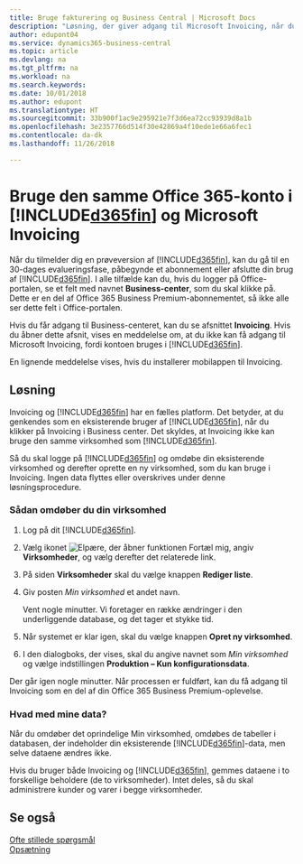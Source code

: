 ```yaml
---
title: Bruge fakturering og Business Central | Microsoft Docs
description: "Løsning, der giver adgang til Microsoft Invoicing, når du har fået Dynamics 365 Business Central."
author: edupont04
ms.service: dynamics365-business-central
ms.topic: article
ms.devlang: na
ms.tgt_pltfrm: na
ms.workload: na
ms.search.keywords: 
ms.date: 10/01/2018
ms.author: edupont
ms.translationtype: HT
ms.sourcegitcommit: 33b900f1ac9e295921e7f3d6ea72cc93939d8a1b
ms.openlocfilehash: 3e2357766d514f30e42869a4f10ede1e66a6fec1
ms.contentlocale: da-dk
ms.lasthandoff: 11/26/2018

---
```

# <a name="using-the-same-office-365-account-in-included365finincludesd365finlongmdmd-and-microsoft-invoicing"></a>Bruge den samme Office 365-konto i [!INCLUDE[d365fin](includes/d365fin_long_md.md)] og Microsoft Invoicing
Når du tilmelder dig en prøveversion af [!INCLUDE[d365fin](includes/d365fin_md.md)], kan du gå til en 30-dages evalueringsfase, påbegynde et abonnement eller afslutte din brug af [!INCLUDE[d365fin](includes/d365fin_md.md)]. I alle tilfælde kan du, hvis du logger på Office-portalen, se et felt med navnet **Business-center**, som du skal klikke på. Dette er en del af Office 365 Business Premium-abonnementet, så ikke alle ser dette felt i Office-portalen.  

Hvis du får adgang til Business-centeret, kan du se afsnittet **Invoicing**. Hvis du åbner dette afsnit, vises en meddelelse om, at du ikke kan få adgang til Microsoft Invoicing, fordi kontoen bruges i [!INCLUDE[d365fin](includes/d365fin_md.md)].  

En lignende meddelelse vises, hvis du installerer mobilappen til Invoicing.  

## <a name="workaround"></a>Løsning
Invoicing og [!INCLUDE[d365fin](includes/d365fin_md.md)] har en fælles platform. Det betyder, at du genkendes som en eksisterende bruger af [!INCLUDE[d365fin](includes/d365fin_md.md)], når du klikker på Invoicing i Business center. Det skyldes, at Invoicing ikke kan bruge den samme virksomhed som [!INCLUDE[d365fin](includes/d365fin_md.md)].  

Så du skal logge på [!INCLUDE[d365fin](includes/d365fin_md.md)] og omdøbe din eksisterende virksomhed og derefter oprette en ny virksomhed, som du kan bruge i Invoicing. Ingen data flyttes eller overskrives under denne løsningsprocedure.

### <a name="to-rename-your-company"></a>Sådan omdøber du din virksomhed
1.  Log på dit [!INCLUDE[d365fin](includes/d365fin_md.md)].  
2.  Vælg ikonet ![Elpære, der åbner funktionen Fortæl mig](media/ui-search/search_small.png "Fortæl mig, hvad du vil foretage dig"), angiv **Virksomheder**, og vælg derefter det relaterede link.  
3.  På siden **Virksomheder** skal du vælge knappen **Rediger liste**.  
4.  Giv posten *Min virksomhed* et andet navn.  

    Vent nogle minutter. Vi foretager en række ændringer i den underliggende database, og det tager et stykke tid.
5.  Når systemet er klar igen, skal du vælge knappen **Opret ny virksomhed**.  
6.  I den dialogboks, der vises, skal du angive navnet som *Min virksomhed* og vælge indstillingen **Produktion – Kun konfigurationsdata**.  

Der går igen nogle minutter. Når processen er fuldført, kan du få adgang til Invoicing som en del af din Office 365 Business Premium-oplevelse.  

### <a name="what-about-my-data"></a>Hvad med mine data?
Når du omdøber det oprindelige Min virksomhed, omdøbes de tabeller i databasen, der indeholder din eksisterende [!INCLUDE[d365fin](includes/d365fin_md.md)]-data, men selve dataene ændres ikke.  

Hvis du bruger både Invoicing og [!INCLUDE[d365fin](includes/d365fin_md.md)], gemmes dataene i to forskellige beholdere (de to virksomheder). Intet deles, så du skal administrere kunder og varer i begge virksomheder.  

## <a name="see-also"></a>Se også
[Ofte stillede spørgsmål](across-faq.md)  
[Opsætning](admin-setup-and-administration.md)  

